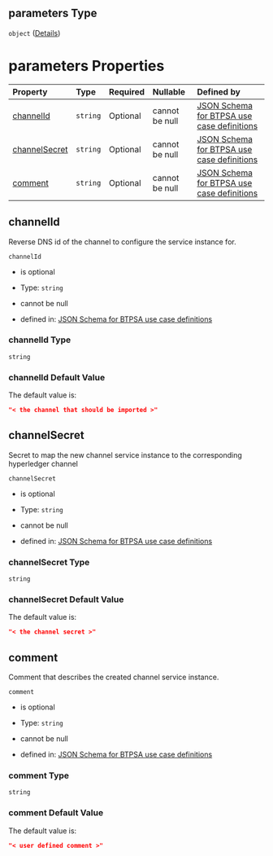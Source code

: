 ## parameters Type

`object` ([Details](btpsa-usecase-properties-services-items-allof-1-then-allof-47-then-allof-1-then-properties-parameters.md))

# parameters Properties

| Property                        | Type     | Required | Nullable       | Defined by                                                                                                                                                                                                                                                                                                    |
| :------------------------------ | :------- | :------- | :------------- | :------------------------------------------------------------------------------------------------------------------------------------------------------------------------------------------------------------------------------------------------------------------------------------------------------------ |
| [channelId](#channelid)         | `string` | Optional | cannot be null | [JSON Schema for BTPSA use case definitions](btpsa-usecase-properties-services-items-allof-1-then-allof-47-then-allof-1-then-properties-parameters-properties-channelid.md "undefined#/properties/services/items/allOf/1/then/allOf/47/then/allOf/1/then/properties/parameters/properties/channelId")         |
| [channelSecret](#channelsecret) | `string` | Optional | cannot be null | [JSON Schema for BTPSA use case definitions](btpsa-usecase-properties-services-items-allof-1-then-allof-47-then-allof-1-then-properties-parameters-properties-channelsecret.md "undefined#/properties/services/items/allOf/1/then/allOf/47/then/allOf/1/then/properties/parameters/properties/channelSecret") |
| [comment](#comment)             | `string` | Optional | cannot be null | [JSON Schema for BTPSA use case definitions](btpsa-usecase-properties-services-items-allof-1-then-allof-47-then-allof-1-then-properties-parameters-properties-comment.md "undefined#/properties/services/items/allOf/1/then/allOf/47/then/allOf/1/then/properties/parameters/properties/comment")             |

## channelId

Reverse DNS id of the channel to configure the service instance for.

`channelId`

*   is optional

*   Type: `string`

*   cannot be null

*   defined in: [JSON Schema for BTPSA use case definitions](btpsa-usecase-properties-services-items-allof-1-then-allof-47-then-allof-1-then-properties-parameters-properties-channelid.md "undefined#/properties/services/items/allOf/1/then/allOf/47/then/allOf/1/then/properties/parameters/properties/channelId")

### channelId Type

`string`

### channelId Default Value

The default value is:

```json
"< the channel that should be imported >"
```

## channelSecret

Secret to map the new channel service instance to the corresponding hyperledger channel

`channelSecret`

*   is optional

*   Type: `string`

*   cannot be null

*   defined in: [JSON Schema for BTPSA use case definitions](btpsa-usecase-properties-services-items-allof-1-then-allof-47-then-allof-1-then-properties-parameters-properties-channelsecret.md "undefined#/properties/services/items/allOf/1/then/allOf/47/then/allOf/1/then/properties/parameters/properties/channelSecret")

### channelSecret Type

`string`

### channelSecret Default Value

The default value is:

```json
"< the channel secret >"
```

## comment

Comment that describes the created channel service instance.

`comment`

*   is optional

*   Type: `string`

*   cannot be null

*   defined in: [JSON Schema for BTPSA use case definitions](btpsa-usecase-properties-services-items-allof-1-then-allof-47-then-allof-1-then-properties-parameters-properties-comment.md "undefined#/properties/services/items/allOf/1/then/allOf/47/then/allOf/1/then/properties/parameters/properties/comment")

### comment Type

`string`

### comment Default Value

The default value is:

```json
"< user defined comment >"
```
